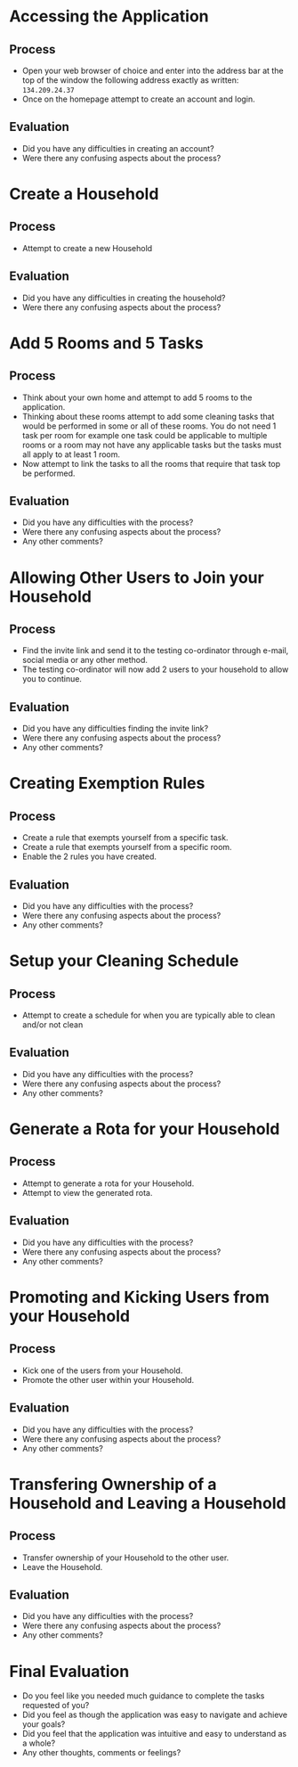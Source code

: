 # Accessing the Application
## Process
- Open your web browser of choice and enter into the address bar at the top of the window the following address exactly as written: `134.209.24.37`
- Once on the homepage attempt to create an account and login.

## Evaluation
- Did you have any difficulties in creating an account?
- Were there any confusing aspects about the process?

# Create a Household
## Process
- Attempt to create a new Household

## Evaluation
- Did you have any difficulties in creating the household?
- Were there any confusing aspects about the process?

# Add 5 Rooms and 5 Tasks
## Process
- Think about your own home and attempt to add 5 rooms to the application.
- Thinking about these rooms attempt to add some cleaning tasks that would be performed in some or all of these rooms. You do not need 1 task per room for example one task could be applicable to multiple rooms or a room may not have any applicable tasks but the tasks must all apply to at least 1 room.
- Now attempt to link the tasks to all the rooms that require that task top be performed.

## Evaluation
- Did you have any difficulties with the process?
- Were there any confusing aspects about the process?
- Any other comments?

# Allowing Other Users to Join your Household
## Process
- Find the invite link and send it to the testing co-ordinator through e-mail, social media or any other method.
- The testing co-ordinator will now add 2 users to your household to allow you to continue.

## Evaluation
- Did you have any difficulties finding the invite link?
- Were there any confusing aspects about the process?
- Any other comments?

# Creating Exemption Rules
## Process
- Create a rule that exempts yourself from a specific task.
- Create a rule that exempts yourself from a specific room.
- Enable the 2 rules you have created.

## Evaluation
- Did you have any difficulties with the process?
- Were there any confusing aspects about the process?
- Any other comments?

# Setup your Cleaning Schedule
## Process
- Attempt to create a schedule for when you are typically able to clean and/or not clean

## Evaluation
- Did you have any difficulties with the process?
- Were there any confusing aspects about the process?
- Any other comments?

# Generate a Rota for your Household
## Process
- Attempt to generate a rota for your Household.
- Attempt to view the generated rota.

## Evaluation
- Did you have any difficulties with the process?
- Were there any confusing aspects about the process?
- Any other comments?

# Promoting and Kicking Users from your Household
## Process
- Kick one of the users from your Household.
- Promote the other user within your Household.

## Evaluation
- Did you have any difficulties with the process?
- Were there any confusing aspects about the process?
- Any other comments?

# Transfering Ownership of a Household and Leaving a Household
## Process
- Transfer ownership of your Household to the other user.
- Leave the Household.

## Evaluation
- Did you have any difficulties with the process?
- Were there any confusing aspects about the process?
- Any other comments?

# Final Evaluation
- Do you feel like you needed much guidance to complete the tasks requested of you?
- Did you feel as though the application was easy to navigate and achieve your goals?
- Did you feel that the application was intuitive and easy to understand as a whole?
- Any other thoughts, comments or feelings?